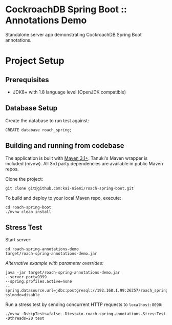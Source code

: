 # CockroachDB Spring Boot :: Annotations Demo

Standalone server app demonstrating CockroachDB Spring Boot annotations.
   
# Project Setup

## Prerequisites

- JDK8+ with 1.8 language level (OpenJDK compatible)

## Database Setup

Create the database to run test against:

    CREATE database roach_spring;
    
## Building and running from codebase

The application is built with [Maven 3.1+](https://maven.apache.org/download.cgi).
Tanuki's Maven wrapper is included (mvnw). All 3rd party dependencies are available in public Maven repos.

Clone the project:

    git clone git@github.com:kai-niemi/roach-spring-boot.git

To build and deploy to your local Maven repo, execute:
                                                            
    cd roach-spring-boot
    ./mvnw clean install

## Stress Test

Start server:    
    
    cd roach-spring-annotations-demo
    target/roach-spring-annotations-demo.jar

_Alternative example with parameter overrides:_

    java -jar target/roach-spring-annotations-demo.jar 
    --server.port=9999 
    --spring.profiles.active=none 
    --spring.datasource.url=jdbc:postgresql://192.168.1.99:26257/roach_spring?sslmode=disable    

Run a stress test by sending concurrent HTTP requests to `localhost:8090`:

    ./mvnw -DskipTests=false -Dtest=io.roach.spring.annotations.StressTest -Dthreads=20 test
 